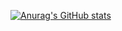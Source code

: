 [![Anurag's GitHub stats](https://github-readme-stats.vercel.app/api?username=kanoqwq&count_private=true&show_icons=true)]()

